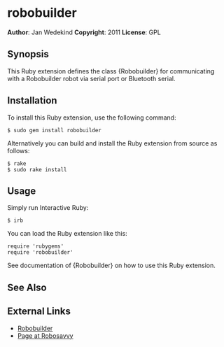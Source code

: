 robobuilder
======

**Author**:       Jan Wedekind
**Copyright**:    2011
**License**:      GPL

Synopsis
--------

This Ruby extension defines the class {Robobuilder} for communicating with a Robobuilder robot via serial port or Bluetooth serial.

Installation
------------

To install this Ruby extension, use the following command:

    $ sudo gem install robobuilder

Alternatively you can build and install the Ruby extension from source as follows:

    $ rake
    $ sudo rake install

Usage
-----

Simply run Interactive Ruby:

    $ irb

You can load the Ruby extension like this:

    require 'rubygems'
    require 'robobuilder'

See documentation of {Robobuilder} on how to use this Ruby extension.

See Also
-----

External Links
--------------

* [Robobuilder](http://www.robobuilder.net/eng/)
* [Page at Robosavvy](http://robosavvy.com/site/index.php?task=view&Itemid=128)

